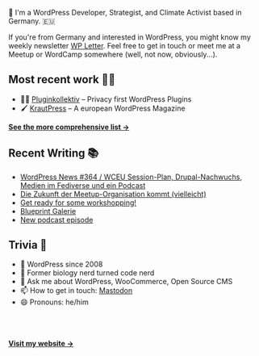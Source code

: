 👋 I'm a WordPress Developer, Strategist, and Climate Activist based in Germany. 🇪🇺

If you're from Germany and interested in WordPress, you might know my weekly newsletter [WP Letter](https://wpletter.de/). Feel free to get in touch or meet me at a Meetup or WordCamp somewhere (well, not now, obviously...).


## Most recent work 👷‍♂️

- 👨‍💻 [Pluginkollektiv](https://github.com/pluginkollektiv) – Privacy first WordPress Plugins
- 🖌️ [KrautPress](https://kraut.press) – A european WordPress Magazine

**[See the more comprehensive list &rarr;](https://simonkraft.com/what-i-do)**


## Recent Writing 📚

<!-- BLOG-POST-LIST:START -->
- [WordPress News #364 / WCEU Session-Plan, Drupal-Nachwuchs, Medien im Fediverse und ein Podcast](https://feed.kraut.press/link/14399/16694608/364)
- [Die Zukunft der Meetup-Organisation kommt (vielleicht)](https://feed.kraut.press/link/14419/16693458/meetup-zukunft-vielleicht)
- [Get ready for some workshopping!](https://feed.kraut.press/link/23937/16693297/get-ready-for-some-workshopping)
- [Blueprint Galerie](https://www.wppodcast.de/podcast/blueprint-galerie/)
- [New podcast episode](https://feed.kraut.press/link/23937/16687515/new-wceu-podcast)
<!-- BLOG-POST-LIST:END -->


## Trivia 🤪

- 👴 WordPress since 2008
- 🌱 Former biology nerd turned code nerd
- 💬 Ask me about WordPress, WooCommerce, Open Source CMS
- 📫 How to get in touch: [Mastodon](https://dewp.space/@simon)
- 😄 Pronouns: he/him

<br/><br/><br/>
**[Visit my website &rarr;](https://simonkraft.com/hi)**